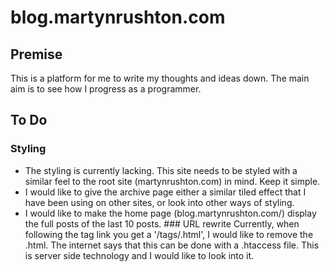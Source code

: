 # blog.martynrushton.com

## Premise
This is a platform for me to write my thoughts and ideas down. The main aim is to see how I progress as a programmer.

## To Do

### Styling
- The styling is currently lacking. This site needs to be styled with a similar feel to the root site (martynrushton.com) in mind. Keep it simple.
- I would like to give the archive page either a similar tiled effect that I have been using on other sites, or look into other ways of styling.
- I would like to make the home page (blog.martynrushton.com/) display the full posts of the last 10 posts. 
### URL rewrite
Currently, when following the tag link you get a '/tags/<tag>.html', I would like to remove the .html. The internet says that this can be done with a
.htaccess file. This is server side technology and I would like to look into it.
